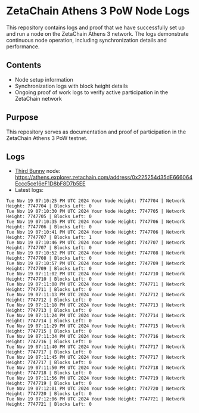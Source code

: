 # ZetaChain Athens 3 PoW Node Logs
This repository contains logs and proof that we have successfully set up and run a node on the ZetaChain Athens 3 network. The logs demonstrate continuous node operation, including synchronization details and performance.

## Contents
- Node setup information
- Synchronization logs with block height details
- Ongoing proof of work logs to verify active participation in the ZetaChain network

## Purpose
This repository serves as documentation and proof of participation in the ZetaChain Athens 3 PoW testnet.

## Logs

- [Third Bunny](https://thirdbunny.xyz/) node: https://athens.explorer.zetachain.com/address/0x225254d35dE666064Eccc5ce16eF1D8bF8D7b5EE
- Latest logs:
```
Tue Nov 19 07:10:25 PM UTC 2024 Your Node Height: 7747704 | Network Height: 7747704 | Blocks Left: 0
Tue Nov 19 07:10:30 PM UTC 2024 Your Node Height: 7747705 | Network Height: 7747705 | Blocks Left: 0
Tue Nov 19 07:10:35 PM UTC 2024 Your Node Height: 7747706 | Network Height: 7747706 | Blocks Left: 0
Tue Nov 19 07:10:41 PM UTC 2024 Your Node Height: 7747706 | Network Height: 7747707 | Blocks Left: 1
Tue Nov 19 07:10:46 PM UTC 2024 Your Node Height: 7747707 | Network Height: 7747707 | Blocks Left: 0
Tue Nov 19 07:10:52 PM UTC 2024 Your Node Height: 7747708 | Network Height: 7747708 | Blocks Left: 0
Tue Nov 19 07:10:57 PM UTC 2024 Your Node Height: 7747709 | Network Height: 7747709 | Blocks Left: 0
Tue Nov 19 07:11:02 PM UTC 2024 Your Node Height: 7747710 | Network Height: 7747710 | Blocks Left: 0
Tue Nov 19 07:11:08 PM UTC 2024 Your Node Height: 7747711 | Network Height: 7747711 | Blocks Left: 0
Tue Nov 19 07:11:13 PM UTC 2024 Your Node Height: 7747712 | Network Height: 7747712 | Blocks Left: 0
Tue Nov 19 07:11:18 PM UTC 2024 Your Node Height: 7747713 | Network Height: 7747713 | Blocks Left: 0
Tue Nov 19 07:11:24 PM UTC 2024 Your Node Height: 7747714 | Network Height: 7747714 | Blocks Left: 0
Tue Nov 19 07:11:29 PM UTC 2024 Your Node Height: 7747715 | Network Height: 7747715 | Blocks Left: 0
Tue Nov 19 07:11:34 PM UTC 2024 Your Node Height: 7747716 | Network Height: 7747716 | Blocks Left: 0
Tue Nov 19 07:11:40 PM UTC 2024 Your Node Height: 7747717 | Network Height: 7747717 | Blocks Left: 0
Tue Nov 19 07:11:45 PM UTC 2024 Your Node Height: 7747717 | Network Height: 7747717 | Blocks Left: 0
Tue Nov 19 07:11:50 PM UTC 2024 Your Node Height: 7747718 | Network Height: 7747718 | Blocks Left: 0
Tue Nov 19 07:11:56 PM UTC 2024 Your Node Height: 7747719 | Network Height: 7747719 | Blocks Left: 0
Tue Nov 19 07:12:01 PM UTC 2024 Your Node Height: 7747720 | Network Height: 7747720 | Blocks Left: 0
Tue Nov 19 07:12:06 PM UTC 2024 Your Node Height: 7747721 | Network Height: 7747721 | Blocks Left: 0
```
